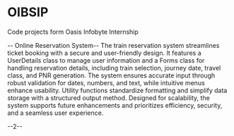 # OIBSIP
Code projects form Oasis Infobyte Internship

-- Online Reservation System--
The train reservation system streamlines ticket booking with a secure and user-friendly design. 
It features a UserDetails class to manage user information and a Forms class for handling reservation details, including train selection, journey date, travel class, and PNR generation. 
The system ensures accurate input through robust validation for dates, numbers, and text, while intuitive menus enhance usability. 
Utility functions standardize formatting and simplify data storage with a structured output method. 
Designed for scalability, the system supports future enhancements and prioritizes efficiency, security, and a seamless user experience.

--2--
